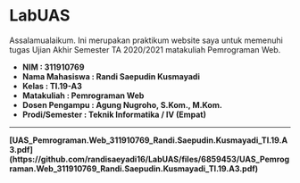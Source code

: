 # LabUAS
Assalamualaikum. Ini merupakan praktikum website saya untuk memenuhi tugas Ujian Akhir Semester TA 2020/2021 matakuliah Pemrograman Web.<b>
- NIM : 311910769<b>
- Nama Mahasiswa : Randi Saepudin Kusmayadi<b>
- Kelas : TI.19-A3<b>
- Matakuliah : Pemrograman Web<b>
- Dosen Pengampu : Agung Nugroho, S.Kom., M.Kom.<b>
- Prodi/Semester : Teknik Informatika / IV (Empat)</b>
<tr><hr>
[UAS_Pemrograman.Web_311910769_Randi.Saepudin.Kusmayadi_TI.19.A3.pdf](https://github.com/randisaeyadi16/LabUAS/files/6859453/UAS_Pemrograman.Web_311910769_Randi.Saepudin.Kusmayadi_TI.19.A3.pdf)
